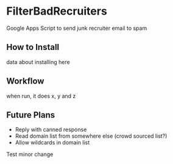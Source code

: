# FilterBadRecruiters
Google Apps Script to send junk recruiter email to spam 

## How to Install

data about installing here

## Workflow

when run, it does x, y and z

## Future Plans

* Reply with canned response
* Read domain list from somewhere else (crowd sourced list?)
* Allow wildcards in domain list

Test minor change

